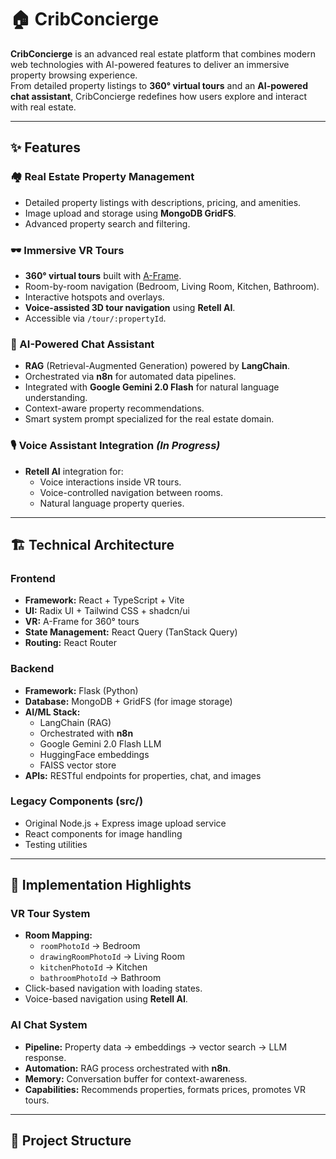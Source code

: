 # 🏠 CribConcierge

**CribConcierge** is an advanced real estate platform that combines modern web technologies with AI-powered features to deliver an immersive property browsing experience.  
From detailed property listings to **360° virtual tours** and an **AI-powered chat assistant**, CribConcierge redefines how users explore and interact with real estate.

---

## ✨ Features

### 🏘 Real Estate Property Management
- Detailed property listings with descriptions, pricing, and amenities.
- Image upload and storage using **MongoDB GridFS**.
- Advanced property search and filtering.

### 🕶 Immersive VR Tours
- **360° virtual tours** built with [A-Frame](https://aframe.io/).
- Room-by-room navigation (Bedroom, Living Room, Kitchen, Bathroom).
- Interactive hotspots and overlays.
- **Voice-assisted 3D tour navigation** using **Retell AI**.
- Accessible via `/tour/:propertyId`.

### 🤖 AI-Powered Chat Assistant
- **RAG** (Retrieval-Augmented Generation) powered by **LangChain**.
- Orchestrated via **n8n** for automated data pipelines.
- Integrated with **Google Gemini 2.0 Flash** for natural language understanding.
- Context-aware property recommendations.
- Smart system prompt specialized for the real estate domain.

### 🎙 Voice Assistant Integration *(In Progress)*
- **Retell AI** integration for:
  - Voice interactions inside VR tours.
  - Voice-controlled navigation between rooms.
  - Natural language property queries.

---

## 🏗 Technical Architecture

### **Frontend**
- **Framework:** React + TypeScript + Vite
- **UI:** Radix UI + Tailwind CSS + shadcn/ui
- **VR:** A-Frame for 360° tours
- **State Management:** React Query (TanStack Query)
- **Routing:** React Router

### **Backend**
- **Framework:** Flask (Python)
- **Database:** MongoDB + GridFS (for image storage)
- **AI/ML Stack:**
  - LangChain (RAG)
  - Orchestrated with **n8n**
  - Google Gemini 2.0 Flash LLM
  - HuggingFace embeddings
  - FAISS vector store
- **APIs:** RESTful endpoints for properties, chat, and images

### **Legacy Components (src/)**
- Original Node.js + Express image upload service
- React components for image handling
- Testing utilities

---

## 🔧 Implementation Highlights

### VR Tour System
- **Room Mapping:**
  - `roomPhotoId` → Bedroom
  - `drawingRoomPhotoId` → Living Room
  - `kitchenPhotoId` → Kitchen
  - `bathroomPhotoId` → Bathroom
- Click-based navigation with loading states.
- Voice-based navigation using **Retell AI**.

### AI Chat System
- **Pipeline:** Property data → embeddings → vector search → LLM response.
- **Automation:** RAG process orchestrated with **n8n**.
- **Memory:** Conversation buffer for context-awareness.
- **Capabilities:** Recommends properties, formats prices, promotes VR tours.

---

## 📂 Project Structure


